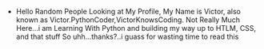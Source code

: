  - Hello Random People Looking at My Profile, My Name is Victor, also known as Victor.PythonCoder,VictorKnowsCoding. Not Really Much Here...i am Learning With Python and building my way up to HTLM, CSS, and that stuff So uhh...thanks?..i guass for wasting time to read this
